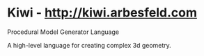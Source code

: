 Kiwi - http://kiwi.arbesfeld.com
====


Procedural Model Generator Language

A high-level language for creating complex 3d geometry.

